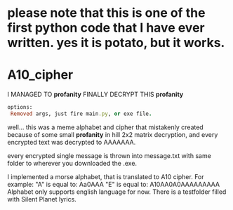 # please note that this is one of the first python code that I have ever written. yes it is potato, but it works.


# A10_cipher
I MANAGED TO **profanity** FINALLY DECRYPT THIS **profanity**
```ruby
options:
 Removed args, just fire main.py, or exe file.
```
well... this was a meme alphabet and cipher that mistakenly created because of some small **profanity** in hill 2x2 matrix decryption, and every encrypted text was decrypted to AAAAAAA.

every encrypted single message is thrown into message.txt with same folder to wherever you downloaded the .exe.

I implemented a morse alphabet, that is translated to A10 cipher. For example:
"A" is equal to: Aa0AAA
"E" is equal to: A10AA0A0AAAAAAAAA
Alphabet only supports english language for now.  There is a testfolder filled with Silent Planet lyrics.
